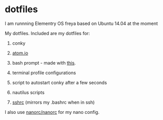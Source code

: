 # dotfiles

I am runnning Elementry OS freya based on Ubuntu 14.04 at the moment

My dotfiles.
Included are my dotfiles for:

1. conky 

2. <a href="https://atom.io/">atom.io</a> 

3. bash prompt - made with <a href="http://bashrcgenerator.com/">this</a>.
 
4. terminal profile configurations
 
5. script to autostart conky after a few seconds

6. nautilus scripts 

7. <a href="https://github.com/Russell91/sshrc">sshrc</a> (mirrors my .bashrc when in ssh) 
 
I also use <a href="https://github.com/nanorc/nanorc">nanorc/nanorc</a> for my nano config.

